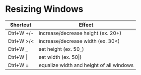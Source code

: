 # Resizing Windows
|Shortcut|Effect|
|-|-|
|Ctrl+W +/- | increase/decrease height (ex. 20<C-w>+)|
|Ctrl+W >/< | increase/decrease width (ex. 30<C-w><)|
|Ctrl+W _ | set height (ex. 50<C-w>_)|
|Ctrl+W \| | set width (ex. 50<C-w>\|)|
|Ctrl+W = | equalize width and height of all windows|
